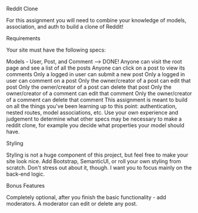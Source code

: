 Reddit Clone

For this assignment you will need to combine your knowledge of models, association, and auth to build a clone of Reddit!

Requirements

Your site must have the following specs:

Models - User, Post, and Comment  --> DONE!
Anyone can visit the root page and see a list of all the posts
Anyone can click on a post to view its comments
Only a logged in user can submit a new post
Only a logged in user can comment on a post
Only the owner/creator of a post can edit that post
Only the owner/creator of a post can delete that post
Only the owner/creator of a comment can edit that comment
Only the owner/creator of a comment can delete that comment
This assignment is meant to build on all the things you've been learning up to this point: authentication, nested routes, model associations, etc. Use your own experience and judgement to determine what other specs may be necessary to make a reddit clone, for example you decide what properties your model should have.

Styling

Styling is not a huge component of this project, but feel free to make your site look nice. Add Bootstrap, SemanticUI, or roll your own styling from scratch. Don't stress out about it, though. I want you to focus mainly on the back-end logic.

Bonus Features

Completely optional, after you finish the basic functionality - add moderators. A moderator can edit or delete any post.